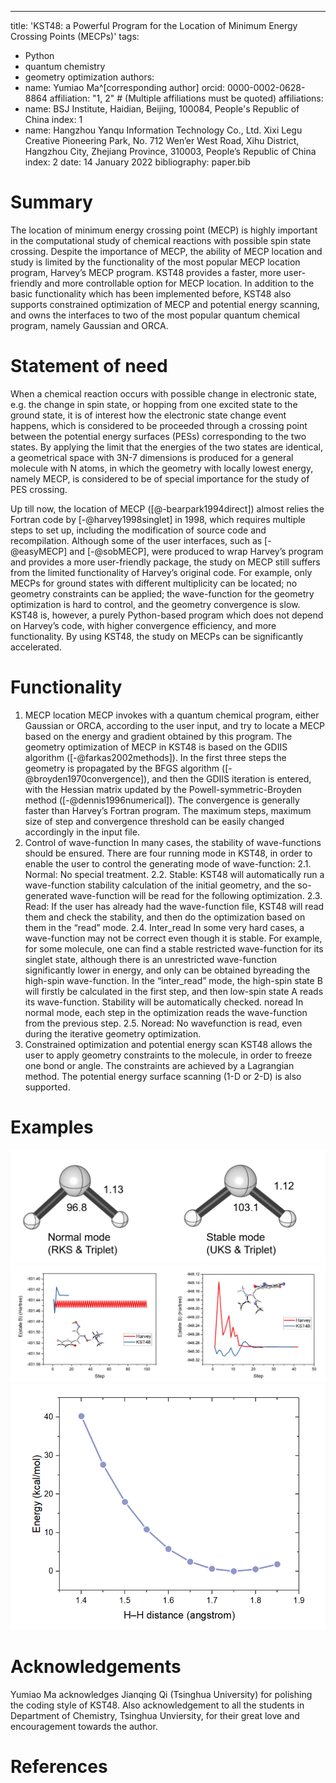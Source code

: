 ---
title: 'KST48: a Powerful Program for the Location of Minimum Energy Crossing Points (MECPs)'
tags:
  - Python
  - quantum chemistry
  - geometry optimization
authors:
  - name: Yumiao Ma^[corresponding author]
    orcid: 0000-0002-0628-8864
    affiliation: "1, 2" # (Multiple affiliations must be quoted)
affiliations:
 - name: BSJ Institute, Haidian, Beijing, 100084, People's Republic of China
   index: 1
 - name: Hangzhou Yanqu Information Technology Co., Ltd. Xixi Legu Creative Pioneering Park, No. 712 Wen’er West Road, Xihu District, Hangzhou City, Zhejiang Province, 310003, People’s Republic of China
   index: 2
date: 14 January 2022
bibliography: paper.bib

# Summary

The location of minimum energy crossing point (MECP) is highly important in the computational study of chemical reactions with possible spin state crossing. Despite the importance of MECP, the ability of MECP location and study is limited by the functionality of the most popular MECP location program, Harvey’s MECP program. KST48 provides a faster, more user-friendly and more controllable option for MECP location. In addition to the basic functionality which has been implemented before, KST48 also supports constrained optimization of MECP and potential energy scanning, and owns the interfaces to two of the most popular quantum chemical program, namely Gaussian and ORCA.
 
# Statement of need

When a chemical reaction occurs with possible change in electronic state, e.g. the change in spin state, or hopping from one excited state to the ground state, it is of interest how the electronic state change event happens, which is considered to be proceeded through a crossing point between the potential energy surfaces (PESs) corresponding to the two states. By applying the limit that the energies of the two states are identical, a geometrical space with 3N-7 dimensions is produced for a general molecule with N atoms, in which the geometry with locally lowest energy, namely MECP, is considered to be of special importance for the study of PES crossing.

Up till now, the location of MECP ([@-bearpark1994direct]) almost relies the Fortran code by [-@harvey1998singlet] in 1998, which requires multiple steps to set up, including the modification of source code and recompilation. Although some of the user interfaces, such as [-@easyMECP] and [-@sobMECP], were produced to wrap Harvey’s program and provides a more user-friendly package, the study on MECP still suffers from the limited functionality of Harvey’s original code. For example, only MECPs for ground states with different multiplicity can be located; no geometry constraints can be applied; the wave-function for the geometry optimization is hard to control, and the geometry convergence is slow. KST48 is, however, a purely Python-based program which does not depend on Harvey’s code, with higher convergence efficiency, and more functionality. By using KST48, the study on MECPs can be significantly accelerated.

# Functionality
1.	MECP location
MECP invokes with a quantum chemical program, either Gaussian or ORCA, according to the user input, and try to locate a MECP based on the energy and gradient obtained by this program. The geometry optimization of MECP in KST48 is based on the GDIIS algorithm ([-@farkas2002methods]). In the first three steps the geometry is propagated by the BFGS algorithm ([-@broyden1970convergence]), and then the GDIIS iteration is entered, with the Hessian matrix updated by the Powell-symmetric-Broyden method ([-@dennis1996numerical]). The convergence is generally faster than Harvey’s Fortran program. The maximum steps, maximum size of step and convergence threshold can be easily changed accordingly in the input file.
2.	Control of wave-function
In many cases, the stability of wave-functions should be ensured. There are four running mode in KST48, in order to enable the user to control the generating mode of wave-function:
2.1.	Normal: No special treatment.
2.2.	Stable: KST48 will automatically run a wave-function stability calculation of the initial geometry, and the so-generated wave-function will be read for the following optimization. 
2.3.	Read: If the user has already had the wave-function file, KST48 will read them and check the stability, and then do the optimization based on them in the “read” mode.
2.4.	Inter_read In some very hard cases, a wave-function may not be correct even though it is stable. For example, for some molecule, one can find a stable restricted wave-function for its singlet state, although there is an unrestricted wave-function significantly lower in energy, and only can be obtained byreading the high-spin wave-function. In the “inter_read” mode, the high-spin state B will firstly be calculated in the first step, and then low-spin state A reads its wave-function. Stability will be automatically checked. noread In normal mode, each step in the optimization reads the wave-function from the previous step. 
2.5.	Noread: No wavefunction is read, even during the iterative geometry optimization.
3.	Constrained optimization and potential energy scan
KST48 allows the user to apply geometry constraints to the molecule, in order to freeze one bond or angle. The constraints are achieved by a Lagrangian method. The potential energy surface scanning (1-D or 2-D) is also supported.
# Examples
![The located MECP under the normal and stable mode](https://github.com/RimoAccelerator/KST48/blob/main/paper/Figure1.png)
![The convergence of KST48 and Harvey’s program for example molecules](https://github.com/RimoAccelerator/KST48/blob/main/paper/Figure2.png)
![The 1-D scanning energy curve for the MECP of CH2](https://github.com/RimoAccelerator/KST48/blob/main/paper/Figure3.png)

# Acknowledgements

Yumiao Ma acknowledges Jianqing Qi (Tsinghua University) for polishing the coding style of KST48. Also acknowledgement to all the students in Department of Chemistry, Tsinghua Unviersity, for their great love and encouragement towards the author.

# References
